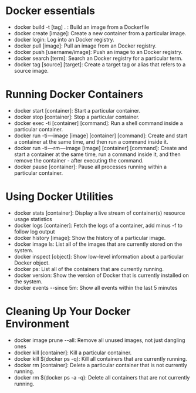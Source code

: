 # Docker essentials
- docker build -t [tag] . : Build an image from a Dockerfile
- docker create [image]: Create a new container from a particular image.
- docker login: Log into an Docker registry.
- docker pull [image]: Pull an image from an Docker registry.
- docker push [username/image]: Push an image to an Docker registry.
- docker search [term]: Search an Docker registry for a particular term.
- docker tag [source] [target]: Create a target tag or alias that refers to a source image.

# Running Docker Containers
- docker start [container]: Start a particular container.
- docker stop [container]: Stop a particular container.
- docker exec -ti [container] [command]: Run a shell command inside a particular container.
- docker run -ti — image [image] [container] [command]: Create and start a container at the same time, and then run a command inside it.
- docker run -ti — rm — image [image] [container] [command]: Create and start a container at the same time, run a command inside it, and then remove the container - after executing the command.
- docker pause [container]: Pause all processes running within a particular container.

# Using Docker Utilities
- docker stats [container]: Display a live stream of container(s) resource usage statistics
- docker logs [container]: Fetch the logs of a container, add minus -f to follow log output
- docker history [image]: Show  the history of a particular image.
- docker image ls: List all of the images that are currently stored on the system.
- docker inspect [object]: Show  low-level information about a particular Docker object.
- docker ps: List all of the containers that are currently running.
- docker version: Show  the version of Docker that is currently installed on the system.
- docker events --since 5m: Show  all events within the last 5 minutes

# Cleaning Up Your Docker Environment
- docker image prune --all: Remove all unused images, not just dangling ones
- docker kill [container]: Kill a particular container.
- docker kill $(docker ps -q): Kill all containers that are currently running.
- docker rm [container]: Delete a particular container that is not currently running.
- docker rm $(docker ps -a -q): Delete all containers that are not currently running.